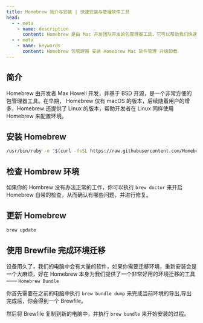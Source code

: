 ```yaml
---
title: Homebrew 简介与安装 | 快速安装与管理软件工具
head:
  - - meta
    - name: description
      content: Homebrew 是由 Mac 开发团队开发的包管理器工具，它可以帮助我们快速安装和卸载软件，并且可以方便的进行软件的升级。
  - - meta
    - name: keywords
      content: Homebrew 包管理器 安装 Homebrew Mac 软件管理 升级卸载
---
```


## 简介

Homebrew 由开发者 Max Howell 开发，并基于 BSD 开源，是一个非常方便的包管理器工具。在早期， Homebrew 仅有 macOS 的版本，后续随着用户的增多，Homebrew 还提供了 Linux 的版本，帮助开发者在 Linux 同样使用 Homebrew 来配置环境。

## 安装 Homebrew

```sh
/usr/bin/ruby -e "$(curl -fsSL https://raw.githubusercontent.com/Homebrew/install/master/install)"
```

## 检查 Hombrew 环境

如果你的 Hombrew 没有办法正常的工作，你可以执行 `brew doctor` 来开启 Homebrew 自带的检查，从而确认有哪些问题，并进行修复。

## 更新 Homebrew

```sh
brew update
```

## 使用 Brewfile 完成环境迁移

设备用久了，我们的电脑中会有大量的软件，如果你需要迁移环境，重新安装会是一个大麻烦，好在 Homebrew 本身为我们提供了一个非常好用的环境迁移的工具 —— `Homebrew Bundle`

你首先需要在之前的电脑中执行 `brew bundle dump` 来完成当前环境的导出,导出完成后，你会得到一个 Brewfile。

然后将 Brewfile 复制到新的电脑中，并执行 `brew bundle` 来开始安装的过程。
